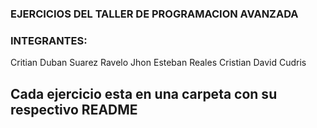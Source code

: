 ### **EJERCICIOS DEL TALLER DE PROGRAMACION AVANZADA** 
### INTEGRANTES:
Critian Duban Suarez Ravelo
Jhon Esteban Reales 
Cristian David Cudris 
## Cada ejercicio esta en una carpeta con su respectivo README

